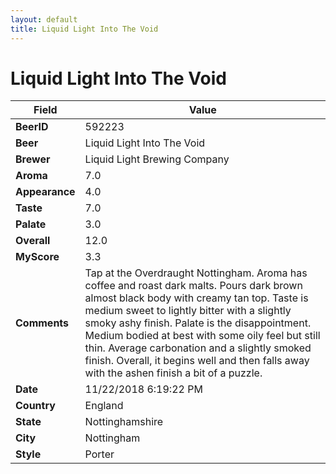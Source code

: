 ```yaml
---
layout: default
title: Liquid Light Into The Void
---
```


# Liquid Light Into The Void

| Field         | Value     |
|---------------|-----------|
| **BeerID** | 592223 |
| **Beer** | Liquid Light Into The Void |
| **Brewer** | Liquid Light Brewing Company |
| **Aroma** | 7.0 |
| **Appearance** | 4.0 |
| **Taste** | 7.0 |
| **Palate** | 3.0 |
| **Overall** | 12.0 |
| **MyScore** | 3.3 |
| **Comments** | Tap at the Overdraught Nottingham. Aroma has coffee and roast dark malts. Pours dark brown almost black body with creamy tan top. Taste is medium sweet to lightly bitter with a slightly smoky ashy finish. Palate is the disappointment. Medium bodied at best with some oily feel but still thin. Average carbonation and a slightly smoked finish. Overall, it begins well and then falls away with the ashen finish a bit of a puzzle. |
| **Date** | 11/22/2018 6:19:22 PM |
| **Country** | England |
| **State** | Nottinghamshire |
| **City** | Nottingham |
| **Style** | Porter |
